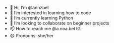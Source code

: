 - 👋 Hi, I’m @annzbel
- 👀 I’m interested in learning how to code
- 🌱 I’m currently learning Python
- 💞️ I’m looking to collaborate on beginner projects
- 📫 How to reach me @a.nna.bel IG
- 😄 Pronouns: she/her

<!---
annzbel/annzbel is a ✨ special ✨ repository because its `README.md` (this file) appears on your GitHub profile.
You can click the Preview link to take a look at your changes.
--->
